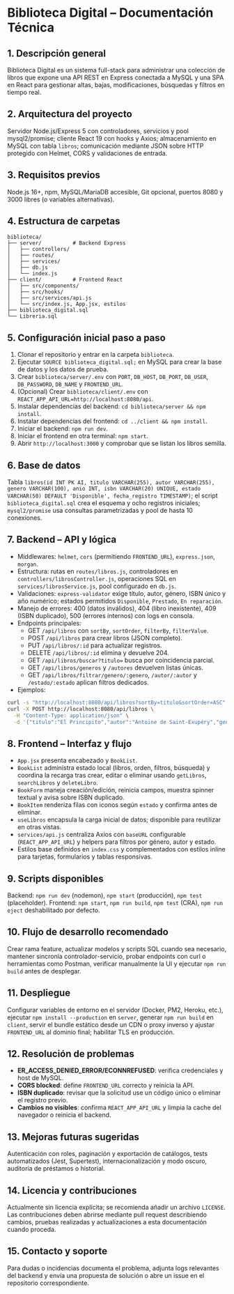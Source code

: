 # Biblioteca Digital – Documentación Técnica

## 1. Descripción general
Biblioteca Digital es un sistema full-stack para administrar una colección de libros que expone una API REST en Express conectada a MySQL y una SPA en React para gestionar altas, bajas, modificaciones, búsquedas y filtros en tiempo real.

## 2. Arquitectura del proyecto
Servidor Node.js/Express 5 con controladores, servicios y pool mysql2/promise; cliente React 19 con hooks y Axios; almacenamiento en MySQL con tabla `libros`; comunicación mediante JSON sobre HTTP protegido con Helmet, CORS y validaciones de entrada.

## 3. Requisitos previos
Node.js 16+, npm, MySQL/MariaDB accesible, Git opcional, puertos 8080 y 3000 libres (o variables alternativas).

## 4. Estructura de carpetas
```
biblioteca/
├── server/          # Backend Express
│   ├── controllers/
│   ├── routes/
│   ├── services/
│   ├── db.js
│   └── index.js
├── client/          # Frontend React
│   ├── src/components/
│   ├── src/hooks/
│   ├── src/services/api.js
│   └── src/index.js, App.jsx, estilos
├── biblioteca_digital.sql
└── Libreria.sql
```

## 5. Configuración inicial paso a paso
1. Clonar el repositorio y entrar en la carpeta `biblioteca`.
2. Ejecutar `SOURCE biblioteca_digital.sql;` en MySQL para crear la base de datos y los datos de prueba.
3. Crear `biblioteca/server/.env` con `PORT`, `DB_HOST`, `DB_PORT`, `DB_USER`, `DB_PASSWORD`, `DB_NAME` y `FRONTEND_URL`.
4. (Opcional) Crear `biblioteca/client/.env` con `REACT_APP_API_URL=http://localhost:8080/api`.
5. Instalar dependencias del backend: `cd biblioteca/server && npm install`.
6. Instalar dependencias del frontend: `cd ../client && npm install`.
7. Iniciar el backend: `npm run dev`.
8. Iniciar el frontend en otra terminal: `npm start`.
9. Abrir `http://localhost:3000` y comprobar que se listan los libros semilla.

## 6. Base de datos
Tabla `libros(id INT PK AI, titulo VARCHAR(255), autor VARCHAR(255), genero VARCHAR(100), anio INT, isbn VARCHAR(20) UNIQUE, estado VARCHAR(50) DEFAULT 'Disponible', fecha_registro TIMESTAMP)`; el script `biblioteca_digital.sql` crea el esquema y ocho registros iniciales; `mysql2/promise` usa consultas parametrizadas y pool de hasta 10 conexiones.

## 7. Backend – API y lógica
- Middlewares: `helmet`, `cors` (permitiendo `FRONTEND_URL`), `express.json`, `morgan`.
- Estructura: rutas en `routes/libros.js`, controladores en `controllers/librosController.js`, operaciones SQL en `services/librosService.js`, pool configurado en `db.js`.
- Validaciones: `express-validator` exige título, autor, género, ISBN único y año numérico; estados permitidos `Disponible`, `Prestado`, `En reparación`.
- Manejo de errores: 400 (datos inválidos), 404 (libro inexistente), 409 (ISBN duplicado), 500 (errores internos) con logs en consola.
- Endpoints principales:
  - GET `/api/libros` con `sortBy`, `sortOrder`, `filterBy`, `filterValue`.
  - POST `/api/libros` para crear libros (JSON completo).
  - PUT `/api/libros/:id` para actualizar registros.
  - DELETE `/api/libros/:id` elimina y devuelve 204.
  - GET `/api/libros/buscar?titulo=` busca por coincidencia parcial.
  - GET `/api/libros/generos` y `/autores` devuelven listas únicas.
  - GET `/api/libros/filtrar/genero/:genero`, `/autor/:autor` y `/estado/:estado` aplican filtros dedicados.
- Ejemplos:
```bash
curl -s "http://localhost:8080/api/libros?sortBy=titulo&sortOrder=ASC" | jq
curl -X POST http://localhost:8080/api/libros \
  -H "Content-Type: application/json" \
  -d '{"titulo":"El Principito","autor":"Antoine de Saint-Exupéry","genero":"Fábula","anio":1943,"isbn":"978-84-9105-123-4","estado":"Disponible"}'
```

## 8. Frontend – Interfaz y flujo
- `App.jsx` presenta encabezado y `BookList`.
- `BookList` administra estado local (libros, orden, filtros, búsqueda) y coordina la recarga tras crear, editar o eliminar usando `getLibros`, `searchLibros` y `deleteLibro`.
- `BookForm` maneja creación/edición, reinicia campos, muestra spinner textual y avisa sobre ISBN duplicado.
- `BookItem` renderiza filas con iconos según `estado` y confirma antes de eliminar.
- `useLibros` encapsula la carga inicial de datos; disponible para reutilizar en otras vistas.
- `services/api.js` centraliza Axios con `baseURL` configurable (`REACT_APP_API_URL`) y helpers para filtros por género, autor y estado.
- Estilos base definidos en `index.css` y complementados con estilos inline para tarjetas, formularios y tablas responsivas.

## 9. Scripts disponibles
Backend: `npm run dev` (nodemon), `npm start` (producción), `npm test` (placeholder). Frontend: `npm start`, `npm run build`, `npm test` (CRA), `npm run eject` deshabilitado por defecto.

## 10. Flujo de desarrollo recomendado
Crear rama feature, actualizar modelos y scripts SQL cuando sea necesario, mantener sincronía controlador-servicio, probar endpoints con curl o herramientas como Postman, verificar manualmente la UI y ejecutar `npm run build` antes de desplegar.

## 11. Despliegue
Configurar variables de entorno en el servidor (Docker, PM2, Heroku, etc.), ejecutar `npm install --production` en `server`, generar `npm run build` en `client`, servir el bundle estático desde un CDN o proxy inverso y ajustar `FRONTEND_URL` al dominio final; habilitar TLS en producción.

## 12. Resolución de problemas
- **ER_ACCESS_DENIED_ERROR/ECONNREFUSED**: verifica credenciales y host de MySQL.
- **CORS blocked**: define `FRONTEND_URL` correcto y reinicia la API.
- **ISBN duplicado**: revisar que la solicitud use un código único o eliminar el registro previo.
- **Cambios no visibles**: confirma `REACT_APP_API_URL` y limpia la cache del navegador o reinicia el backend.

## 13. Mejoras futuras sugeridas
Autenticación con roles, paginación y exportación de catálogos, tests automatizados (Jest, Supertest), internacionalización y modo oscuro, auditoría de préstamos o historial.

## 14. Licencia y contribuciones
Actualmente sin licencia explícita; se recomienda añadir un archivo `LICENSE`. Las contribuciones deben abrirse mediante pull request describiendo cambios, pruebas realizadas y actualizaciones a esta documentación cuando proceda.

## 15. Contacto y soporte
Para dudas o incidencias documenta el problema, adjunta logs relevantes del backend y envía una propuesta de solución o abre un issue en el repositorio correspondiente.
